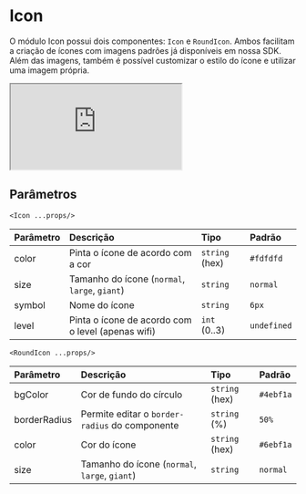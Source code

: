 # Icon

O módulo Icon possui dois componentes: `Icon` e `RoundIcon`. Ambos facilitam a criação de ícones com
imagens padrões já disponíveis em nossa SDK. Além das imagens, também é possível customizar o estilo
do ícone e utilizar uma imagem própria.


<div class="iframe-wrapper">
  <iframe src="http://bundlebrowser.mambaweb.now.sh/#!/icon"></iframe>
</div>

## Parâmetros

`<Icon ...props/>`

| Parâmetro | Descrição                                            | Tipo            | Padrão    |
| :-------- | :--------------------------------------------------- | :-------------- | :-------- |
| color     | Pinta o ícone de acordo com a cor                   | `string` (hex)    | `#fdfdfd`  |
| size      | Tamanho do ícone (`normal`, `large`, `giant`)             | `string`          | `normal` |
| symbol    | Nome do ícone                                       | `string`          | `6px`     |
| level     | Pinta o ícone de acordo com o level (apenas wifi)   | `int` (0..3)      | `undefined` |

`<RoundIcon ...props/>`

| Parâmetro | Descrição                                      | Tipo         | Padrão     |
| :-------- | :--------------------------------------------- | :---------   | :--------- |
| bgColor   | Cor de fundo do círculo                          | `string` (hex) | `#4ebf1a`  |
| borderRadius | Permite editar o `border-radius` do componente                                 | `string` (%) | `50%`  |
| color     | Cor do ícone                                 | `string` (hex) | `#6ebf1a`  |
| size      | Tamanho do ícone (`normal`, `large`, `giant`)   | `string`       | `normal`   |
